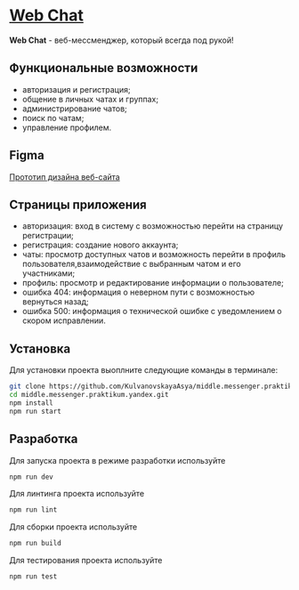 # [Web Chat](https://stunning-travesseiro-d7e204.netlify.app)

**Web Chat** - веб-мессменджер, который всегда под рукой!

## Функциональные возможности
- авторизация и регистрация;
- общение в личных чатах и группах;
- администрирование чатов;
- поиск по чатам;
- управление профилем.

## Figma
[Прототип дизайна веб-сайта](https://www.figma.com/file/CGCGUEckHEBO44TL5BxzMD/%D0%A7%D0%B0%D1%82-(%D0%A1%D0%BF%D1%80%D0%B8%D0%BD%D1%82-1)?type=design&node-id=0%3A1&mode=design&t=kFwN1pkJl0hu5mAW-1)

## Страницы приложения
- авторизация: вход в систему с возможностью перейти на страницу регистрации;
- регистрация: создание нового аккаунта;
- чаты: просмотр доступных чатов и возможность перейти в профиль пользователя,взаимодействие с выбранным чатом и его участниками;
- профиль: просмотр и редактирование информации о пользователе;
- ошибка 404: информация о неверном пути с возможностью вернуться назад;
- ошибка 500: информация о технической ошибке с уведомлением о скором исправлении.

## Установка
Для установки проекта выоплните следующие команды в терминале:
```bash
git clone https://github.com/KulvanovskayaAsya/middle.messenger.praktikum.yandex.git
cd middle.messenger.praktikum.yandex.git
npm install
npm run start
```

## Разработка
Для запуска проекта в режиме разработки используйте
```bash
npm run dev
```

Для линтинга проекта используйте
```bash
npm run lint
```


Для сборки проекта используйте
```bash
npm run build
```

Для тестирования проекта используйте
```bash
npm run test
```
